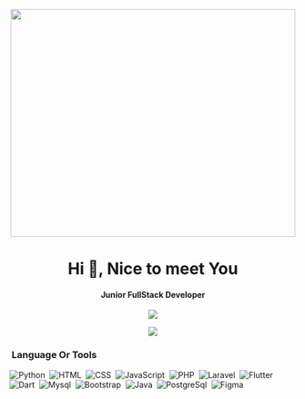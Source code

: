 <p align="center"><img src="https://64.media.tumblr.com/a25278e74d8b986e6983593dd0680782/a43e38eff085544c-14/s540x810/f2fdbf2b25689d25d1b6b0e75e9fee11f72c45d7.gif" width="500" height="400"></p>
<h1 align="center">Hi 👋, Nice to meet You</h1>
<h4 align="center">Junior FullStack Developer</h4>

<p align="center"><img src="https://komarev.com/ghpvc/?username=Kenari-V&color=ff69b4"></p>
<p align="center"><img src="https://github-readme-stats.vercel.app/api/top-langs/?username=Kenari-V&layout=compact&theme=chartreuse-dark"></p>

### &nbsp;Language Or Tools
![Python](https://img.shields.io/badge/Python-3776AB?style=for-the-badge&logo=python&logoColor=white)&nbsp;
![HTML](https://img.shields.io/badge/HTML5-E34F26?style=for-the-badge&logo=html5&logoColor=white)&nbsp;
![CSS](https://img.shields.io/badge/CSS-239120?&style=for-the-badge&logo=css3&logoColor=white)&nbsp;
![JavaScript](https://img.shields.io/badge/JavaScript-F7DF1E?style=for-the-badge&logo=javascript&logoColor=black)&nbsp;
![PHP](https://img.shields.io/badge/PHP-777BB4?style=for-the-badge&logo=php&logoColor=white)&nbsp;
![Laravel](https://img.shields.io/badge/Laravel-FF2D20?style=for-the-badge&logo=laravel&logoColor=white)&nbsp;
![Flutter](https://img.shields.io/badge/Flutter-02569B?style=for-the-badge&logo=flutter&logoColor=white)&nbsp;
![Dart](https://img.shields.io/badge/Dart-0175C2?style=for-the-badge&logo=dart&logoColor=white)&nbsp;
![Mysql](https://img.shields.io/badge/MySQL-00000F?style=for-the-badge&logo=mysql&logoColor=white)&nbsp;
![Bootstrap](https://img.shields.io/badge/Bootstrap-563D7C?style=for-the-badge&logo=bootstrap&logoColor=white)&nbsp;
![Java](https://img.shields.io/badge/Java-ED8B00?style=for-the-badge&logo=openjdk&logoColor=white)&nbsp;
![PostgreSql](https://img.shields.io/badge/PostgreSQL-316192?style=for-the-badge&logo=postgresql&logoColor=white)&nbsp;
![Figma](https://img.shields.io/badge/Figma-F24E1E?style=for-the-badge&logo=figma&logoColor=white)&nbsp;
